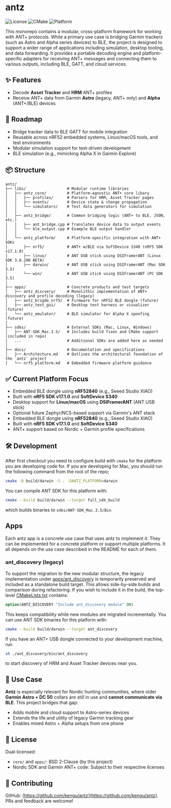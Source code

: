 # antz

![License](https://img.shields.io/badge/license-BSD%202--Clause-blue.svg)
![CMake](https://img.shields.io/badge/cmake-%3E=3.16-blue)
![Platform](https://img.shields.io/badge/platform-Darwin-lightgrey)

This monorepo contains a modular, cross-platform framework for working with ANT+ protocols. 
While a primary use case is bridging Garmin trackers (such as Astro and Alpha series devices) to BLE, 
the project is designed to support a wider range of applications including simulation, desktop tooling, 
and data forwarding. It provides a portable decoding engine and platform-specific adapters for receiving 
ANT+ messages and connecting them to various outputs, including BLE, GATT, and cloud services.

## ✨ Features

* Decode **Asset Tracker** and **HRM** ANT+ profiles
* Receive ANT+ data from Garmin **Astro** (legacy, ANT+ only) and **Alpha** (ANT+/BLE) devices

## 🚧 Roadmap

* Bridge tracker data to BLE GATT for mobile integration
* Reusable across nRF52 embedded systems, Linux/macOS tools, and test environments
* Modular simulation support for test-driven development
* BLE simulation (e.g., mimicking Alpha X in Garmin Explore)

## 📦 Structure

```plaintext
antz/
├── libs/                  # Modular runtime libraries
│   ├── antz_core/         # Platform-agnostic ANT+ core libary
│   │   ├── profiles/      # Parsers for HRM, Asset Tracker pages
│   │   ├── events/        # Device state & change propagation
│   │   └── simulators/    # Test data generators for simulation
│   │
│   ├── antz_bridge/       # Common bridging logic (ANT+ to BLE, JSON, etc.)
│   │   ├── ant_bridge.cpp # Translates device data to output events
│   │   └── ble_output.cpp # Example BLE output handler
│   │
│   └── antz_platform/     # Platform-specific integration with ANT+ SDKs
│       ├── nrf5/          # ANT+ w/BLE via SoftDevice S340 (nRF5 SDK v17.1.0)
│       ├── linux/         # ANT USB stick using DSIFramerANT (Linux SDK 3.8.200 BETA)
│       ├── darwin/        # ANT USB stick using DSIFramerANT (Mac SDK 3.5)
│       └── win/           # ANT USB stick using DSIFramerANT (PC SDK 3.5)
│
├── apps/                  # Concrete products and test targets
│   ├── antz_discvery/     # Monolithic implementation of ANT+ discovery and profile decoding (legacy)
│   ├── antz_brigde_nrf5/  # Firmware for nRF52 BLE dongle (future)
│   ├── antz_test_gui/     # Desktop test harness or visualizer (future)
│   └── antz_emulator/     # BLE simulator for Alpha X spoofing (future)
│
├── sdks/                  # External SDKs (Mac, Linux, Windows)
│   ├── ANT-SDK_Mac.3.5/   # Includes build fixes and CMake support (included in repo)
│   ...                    # Additional SDKs are added here as needed 
│
├── docs/                  # Documentation and specifications
│   ├── Architecture.md    # Outlines the architectural foundation of the `antz` project
│   └── nrf5_platform.md   # Embedded firmware platform guidance
```

## ✅ Current Platform Focus

* Embedded BLE dongle using **nRF52840** (e.g., Seeed Studio XIAO)
* Built with **nRF5 SDK v17.1.0** and **SoftDevice S340**
* Desktop support for **Linux/macOS** using **DSIFramerANT** (ANT USB stick)
* Optional future Zephyr/NCS-based support via Garmin's ANT stack
* Embedded BLE dongle using **nRF52840** (e.g., Seeed Studio XIAO)
* Built with **nRF5 SDK v17.1.0** and **SoftDevice S340**
* ANT+ support based on Nordic + Garmin profile specifications

## 🛠 Development

After first checkout you need to configure build with `cmake` for 
the platform you are developing code for. If you are developing for 
Mac, you should run the following command from the root of the repo;

```bash
cmake -B build/darwin -S . -DANTZ_PLATFORM=darwin
```

You can compile ANT SDK for this platform with:

```bash
cmake --build build/darwin --target full_sdk_build
```

which builds binaries to `sdks/ANT-SDK_Mac.3.5/Bin`

## Apps 
Each antz app is a concrete use case that uses antz to implement it. 
They can be implemented for a concrete platform or support multiple 
platforms. It all depends on the use case described in the README for 
each of them.

### ant_discovery (legacy)
To support the migration to the new modular structure, the legacy implementation under 
[apps/ant_discovery](apps/ant_discovery/README.md) is temporarily preserved and included as a standalone build target. 
This allows side-by-side builds and comparison during refactoring. If you wish to include it 
in the build, the top-level [CMakeLists.txt](CMakeLists.txt) contains:

```cmake
option(ANTZ_DISCOVERY "Include ant_discovery module" ON)
```

This keeps compatibility while new modules are migrated incrementally. You can use ANT SDK binaries for this platform with:

```bash
cmake --build build/darwin --target ant_discovery
```

If you have an ANT+ USB dongle connected to your development machine, run 
```bash
sh ./ant_discovery/bin/ant_discovery
```
to start discovery of HRM and Asset Tracker devices near you. 

## 🐾 Use Case

**Antz** is especially relevant for Nordic hunting communities, where older **Garmin Astro + DC 50** collars are still in use and **cannot communicate via BLE**. This project bridges that gap:

* Adds mobile and cloud support to Astro-series devices
* Extends the life and utility of legacy Garmin tracking gear
* Enables mixed Astro + Alpha setups from one phone

## 📜 License

Dual-licensed:

* `core/` and `apps/`: BSD 2-Clause (by this project)
* Nordic SDK and Garmin ANT+ code: Subject to their respective licenses

## 🔗 Contributing

GitHub: [https://github.com/kengu/antz](https://github.com/kengu/antz). PRs and feedback are welcome!
